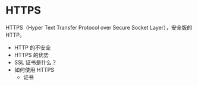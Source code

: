 # HTTPS

HTTPS（Hyper Text Transfer Protocol over Secure Socket Layer），安全版的 HTTP。

* HTTP 的不安全
* HTTPS 的优势
* SSL 证书是什么？
* 如何使用 HTTPS
    * 证书
